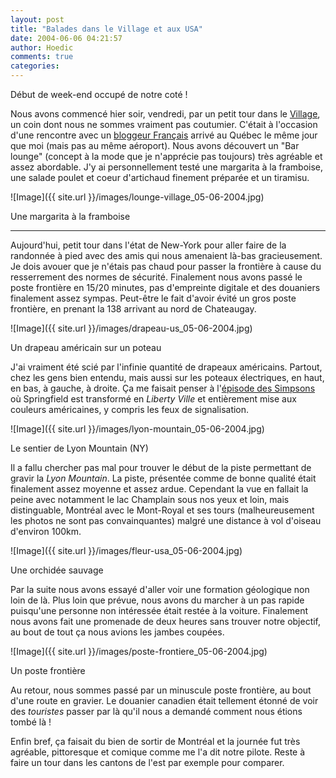 ```yaml
---
layout: post
title: "Balades dans le Village et aux USA"
date: 2004-06-06 04:21:57
author: Hoedic
comments: true
categories: 
---
```



Début de week-end occupé de notre coté !

Nous avons commencé hier soir, vendredi, par un petit tour dans le [Village](http://www.fact-index.com/v/vi/village_gai.html), un coin dont nous ne sommes vraiment pas coutumier. C'était à l'occasion d'une rencontre avec un [bloggeur Français](http://www.carnetsdimages.org/index.php?p=7) arrivé au Québec le même jour que moi (mais pas au même aéroport). Nous avons découvert un "Bar lounge" (concept à la mode que je n'apprécie pas toujours) très agréable et assez abordable. J'y ai personnellement testé une margarita à la framboise, une salade poulet et coeur d'artichaud finement préparée et un tiramisu.

![Image]({{ site.url }}/images/lounge-village_05-06-2004.jpg)
<div class="photoattrib">Une margarita à la framboise</div>



***

Aujourd'hui, petit tour dans l'état de New-York pour aller faire de la randonnée à pied avec des amis qui nous amenaient là-bas gracieusement. Je dois avouer que je n'étais pas chaud pour passer la frontière à cause du resserrement des normes de sécurité. Finalement nous avons passé le poste frontière en 15/20 minutes, pas d'empreinte digitale et des douaniers finalement assez sympas. Peut-être le fait d'avoir évité un gros poste frontière, en prenant la 138 arrivant au nord de Chateaugay.

![Image]({{ site.url }}/images/drapeau-us_05-06-2004.jpg)
<div class="photoattrib">Un drapeau américain sur un poteau</div>



J'ai vraiment été scié par l'infinie quantité de drapeaux américains. Partout, chez les gens bien entendu, mais aussi sur les poteaux électriques, en haut, en bas, à gauche, à droite. Ça me faisait penser à l'[épisode des Simpsons](http://www.salebete.net/archives/000335.html) où Springfield est transformé en *Liberty Ville* et entièrement mise aux couleurs américaines, y compris les feux de signalisation.

![Image]({{ site.url }}/images/lyon-mountain_05-06-2004.jpg)
<div class="photoattrib">Le sentier de Lyon Mountain (NY)</div>



Il a fallu chercher pas mal pour trouver le début de la piste permettant de gravir la *Lyon Mountain*. La piste, présentée comme de bonne qualité était finalement assez moyenne et assez ardue. Cependant la vue en fallait la peine avec notamment le lac Champlain sous nos yeux et loin, mais distinguable, Montréal avec le Mont-Royal et ses tours (malheureusement les photos ne sont pas convainquantes) malgré une distance à vol d'oiseau d'environ 100km.

![Image]({{ site.url }}/images/fleur-usa_05-06-2004.jpg)
<div class="photoattrib">Une orchidée sauvage</div>



Par la suite nous avons essayé d'aller voir une formation géologique non loin de là. Plus loin que prévue, nous avons du marcher à un pas rapide puisqu'une personne non intéressée était restée à la voiture. Finalement nous avons fait une promenade de deux heures sans trouver notre objectif, au bout de tout ça nous avions les jambes coupées.

![Image]({{ site.url }}/images/poste-frontiere_05-06-2004.jpg)
<div class="photoattrib">Un poste frontière</div>



Au retour, nous sommes passé par un minuscule poste frontière, au bout d'une route en gravier. Le douanier canadien était tellement étonné de voir des *touristes* passer par là qu'il nous a demandé comment nous étions tombé là !

Enfin bref, ça faisait du bien de sortir de Montréal et la journée fut très agréable, pittoresque et comique comme me l'a dit notre pilote. Reste à faire un tour dans les cantons de l'est par exemple pour comparer.